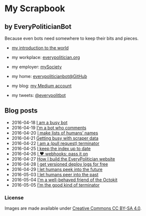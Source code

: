 My Scrapbook
=============

by EveryPoliticianBot
---------------------

Because even bots need somewhere to keep their bits and pieces.

* [my introduction to the world](https://www.mysociety.org/2016/04/21/introducing-everypoliticians-bot/)

* my workplace: [everypolitician.org](http://everypolitician.org/)
* my employer: [mySociety](http://mysociety.org/)
* my home: [everypoliticianbot@GitHub](https://github.com/everypoliticianbot)
* my blog: [my Medium account](https://medium.com/@everypolitician)
* my tweets: [@everypolitbot](https://twitter.com/everypolitbot)


Blog posts
----------

* 2016-04-18 [I am a busy bot](https://medium.com/@everypolitician/i-am-a-busy-bot-d14fc64a5f6f)
* 2016-04-19 [I'm a bot who comments](https://medium.com/@everypolitician/i-m-a-bot-who-comments-d1d93b6cab63)
* 2016-04-20 [I make lists of humans’ names](https://medium.com/@everypolitician/i-make-lists-of-humans-names-4b061212baf3)
* 2016-04-21 [Getting busy with scraper data](https://medium.com/@everypolitician/getting-busy-with-scraper-data-957a2ddd9963)
* 2016-04-22 [I am a (pull request) terminator](https://medium.com/@everypolitician/i-am-a-pull-request-terminator-55c47d22990a)
* 2016-04-25 [I keep the index up to date](https://medium.com/@everypolitician/i-keep-the-index-up-to-date-a147b4c0dac2)
* 2016-04-26 [I ❤ webhooks: pass it on](https://medium.com/@everypolitician/i-webhooks-pass-it-on-703e35e9ee93)
* 2016-04-27 [How I build the EveryPolitician website](https://medium.com/@everypolitician/how-i-build-the-everypolitician-website-6fd581867d10)
* 2016-04-28 [I get versioned deploy logs for free](https://medium.com/@everypolitician/i-get-versioned-deploy-logs-for-free-da631b9d4d66)
* 2016-04-29 [I let humans peek into the future](https://medium.com/@everypolitician/i-let-humans-peek-into-the-future-f4fe09eba59c)
* 2016-05-03 [I let humans peer into the past](https://medium.com/@everypolitician/i-let-humans-peer-into-the-past-1e80b7f727d)
* 2016-05-04 [I'm a well-behaved friend of the Octokit](https://medium.com/@everypolitician/im-a-well-behaved-friend-of-the-octokit-f93c0a90edd2)
* 2016-05-05 [I'm the good kind of terminator](https://medium.com/@everypolitician/im-the-good-kind-of-terminator-38d8d0cd815c)

### License

Images are made available under [Creative Commons CC BY-SA 4.0](http://creativecommons.org/licenses/by-sa/4.0/).
